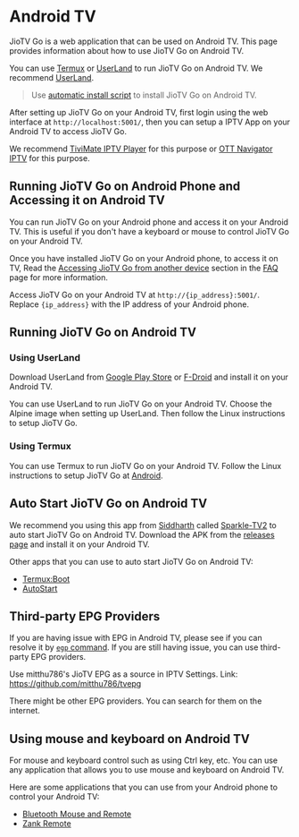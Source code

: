 # Android TV

JioTV Go is a web application that can be used on Android TV. This page provides information about how to use JioTV Go on Android TV.

You can use [Termux](#using-termux) or [UserLand](#using-userland) to run JioTV Go on Android TV. We recommend [UserLand](#using-userland).

> Use [automatic install script](../get_started.md#automatic-installation-recommended) to install JioTV Go on Android TV.

After setting up JioTV Go on your Android TV, first login using the web interface at `http://localhost:5001/`, then you can setup a IPTV App on your Android TV to access JioTV Go.

We recommend [TiviMate IPTV Player](https://play.google.com/store/apps/details?id=ar.tvplayer.tv) for this purpose or [OTT Navigator IPTV](https://ott-navigator-beta-for-android-tv-android.en.aptoide.com/app) for this purpose.

## Running JioTV Go on Android Phone and Accessing it on Android TV

You can run JioTV Go on your Android phone and access it on your Android TV. This is useful if you don't have a keyboard or mouse to control JioTV Go on your Android TV.

Once you have installed JioTV Go on your Android phone, to access it on TV, Read the [Accessing JioTV Go from another device](../faq.md#how-can-i-access-jiotv-go-from-another-device-eg-computertvphone-in-my-local-network) section in the [FAQ](../faq.md) page for more information.

Access JioTV Go on your Android TV at `http://{ip_address}:5001/`. Replace `{ip_address}` with the IP address of your Android phone.

## Running JioTV Go on Android TV

### Using UserLand

Download UserLand from [Google Play Store](https://play.google.com/store/apps/details?id=tech.ula) or [F-Droid](https://f-droid.org/en/packages/tech.ula/) and install it on your Android TV.

You can use UserLand to run JioTV Go on your Android TV. Choose the Alpine image when setting up UserLand. Then follow the Linux instructions to setup JioTV Go.

### Using Termux

You can use Termux to run JioTV Go on your Android TV. Follow the Linux instructions to setup JioTV Go at [Android](../usage/android.md).


## Auto Start JioTV Go on Android TV

We recommend you using this app from [Siddharth](https://github.com/siddharthsky) called [Sparkle-TV2](https://github.com/siddharthsky/SparkleTV2-auto-service) to auto start JioTV Go on Android TV. Download the APK from the [releases page](https://github.com/siddharthsky/SparkleTV2-auto-service/releases) and install it on your Android TV.

Other apps that you can use to auto start JioTV Go on Android TV:

- [Termux:Boot](https://play.google.com/store/apps/details?id=com.termux.boot)
- [AutoStart](https://play.google.com/store/apps/details?id=com.autostart)

## Third-party EPG Providers

If you are having issue with EPG in Android TV, please see if you can resolve it by [`egp` command](usage.md#3-epg-command). If you are still having issue, you can use third-party EPG providers.

Use mitthu786's JioTV EPG as a source in IPTV Settings.
Link: https://github.com/mitthu786/tvepg

There might be other EPG providers. You can search for them on the internet.

## Using mouse and keyboard on Android TV

For mouse and keyboard control such as using Ctrl key, etc. You can use any application that allows you to use mouse and keyboard on Android TV. 

Here are some applications that you can use from your Android phone to control your Android TV:

- [Bluetooth Mouse and Remote](https://play.google.com/store/apps/details?id=com.app.bluetoothremote)
- [Zank Remote](https://play.google.com/store/apps/details?id=zank.remote)